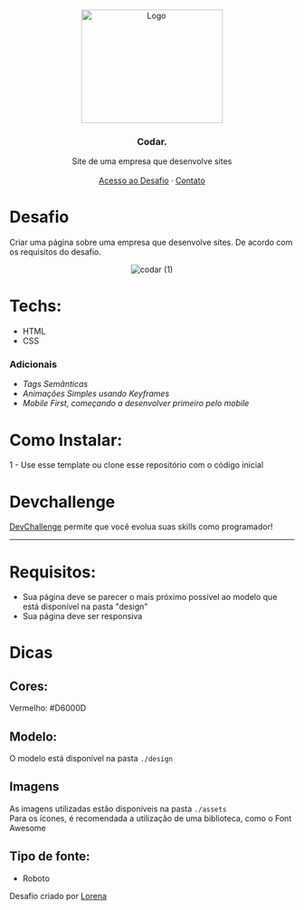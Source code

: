 <br />
<p align="center">
  <a href="http://www.freepik.com">
    <img src="https://i.ibb.co/stqTkc6/video-call.png" alt="Logo" width="250" height="200">
  </a>

  <h3 align="center">Codar.</h3>

  <p align="center">
    Site de uma empresa que desenvolve sites
       <br />
    <br />
    <a href="https://github.com/Lorenalgm/codar">Acesso ao Desafio</a>
    ·
    <a href="https://www.linkedin.com/in/luiz-henrique1889/">Contato</a>
  </p>
</p>

# Desafio
Criar uma página sobre uma empresa que desenvolve sites. De acordo com os requisitos do desafio.

<div align="center">

  ![codar (1)](https://user-images.githubusercontent.com/56804642/86543912-19f76800-bef9-11ea-91c1-3aafbbe1cbb5.gif)
  
</div>


# Techs: 
- HTML<br>
- CSS

### Adicionais
- *Tags Semânticas*
- *Animações Simples usando Keyframes*
- *Mobile First, começando a desenvolver primeiro pelo mobile*

# Como Instalar:
1 - Use esse template ou clone esse repositório com o código inicial<br>


# Devchallenge
<a href="https://devchallenge.now.sh/"> DevChallenge</a> permite que você evolua suas skills como programador!

--- 

# Requisitos:
- Sua página deve se parecer o mais próximo possível ao modelo que está disponível na pasta "design"<br>
- Sua página deve ser responsiva

# Dicas
## Cores:
Vermelho: #D6000D

## Modelo:
O modelo está disponível na pasta `./design`<br>

## Imagens
As imagens utilizadas estão disponíveis na pasta `./assets`<br>
Para os ícones, é recomendada a utilização de uma biblioteca, como o Font Awesome

## Tipo de fonte:
- Roboto

Desafio criado por  <a href="https://github.com/Lorenalgm">Lorena</a>
